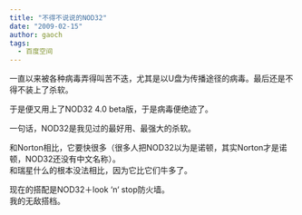 ```yaml
---
title: "不得不说说的NOD32"
date: "2009-02-15"
author: gaoch
tags:
  - 百度空间
---
```


一直以来被各种病毒弄得叫苦不迭，尤其是以U盘为传播途径的病毒。最后还是不得不装上了杀软。  
  
于是便又用上了NOD32 4.0 beta版，于是病毒便绝迹了。  
  
一句话，NOD32是我见过的最好用、最强大的杀软。  
  
和Norton相比，它要快很多（很多人把NOD32以为是诺顿，其实Norton才是诺顿，NOD32还没有中文名称）。  
和瑞星什么的根本没法相比，因为它比它们牛多了。  
  
现在的搭配是NOD32＋look ‘n‘ stop防火墙。  
我的无敌搭档。
